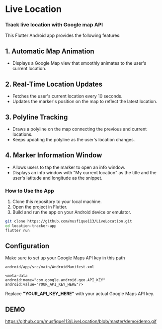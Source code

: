 # Live Location

### Track live location with Google map API

This Flutter Android app provides the following features:

## 1. Automatic Map Animation
- Displays a Google Map view that smoothly animates to the user's current location.

## 2. Real-Time Location Updates
- Fetches the user's current location every 10 seconds.
- Updates the marker's position on the map to reflect the latest location.

## 3. Polyline Tracking
- Draws a polyline on the map connecting the previous and current locations.
- Keeps updating the polyline as the user's location changes.

## 4. Marker Information Window
- Allows users to tap the marker to open an info window.
- Displays an info window with "My current location" as the title and the user's latitude and longitude as the snippet.

### How to Use the App
1. Clone this repository to your local machine.
2. Open the project in Flutter.
3. Build and run the app on your Android device or emulator.

```bash
git clone https://github.com/musfique113/LiveLocation.git
cd location-tracker-app
flutter run
```

## Configuration
Make sure to set up your Google Maps API key in this path
```
android/app/src/main/AndroidManifest.xml
```

```
<meta-data
android:name="com.google.android.geo.API_KEY"
android:value="YOUR_API_KEY_HERE"/>
```
Replace **"YOUR_API_KEY_HERE"** with your actual Google Maps API key.

## DEMO

https://github.com/musfique113/LiveLocation/blob/master/demo/demo.gif